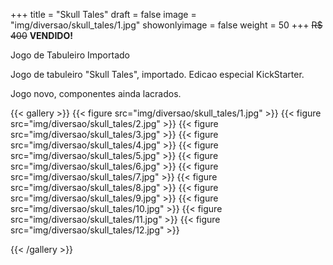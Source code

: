 +++
title = "Skull Tales"
draft = false
image = "img/diversao/skull_tales/1.jpg"
showonlyimage = false
weight = 50
+++
<span class="sold">~~R$ 400~~</span> **VENDIDO!**

Jogo de Tabuleiro Importado

<!--more-->

Jogo de tabuleiro "Skull Tales", importado. Edicao especial KickStarter.

Jogo novo, componentes ainda lacrados.

{{< gallery >}}
{{< figure src="img/diversao/skull_tales/1.jpg" >}}
{{< figure src="img/diversao/skull_tales/2.jpg" >}}
{{< figure src="img/diversao/skull_tales/3.jpg" >}}
{{< figure src="img/diversao/skull_tales/4.jpg" >}}
{{< figure src="img/diversao/skull_tales/5.jpg" >}}
{{< figure src="img/diversao/skull_tales/6.jpg" >}}
{{< figure src="img/diversao/skull_tales/7.jpg" >}}
{{< figure src="img/diversao/skull_tales/8.jpg" >}}
{{< figure src="img/diversao/skull_tales/9.jpg" >}}
{{< figure src="img/diversao/skull_tales/10.jpg" >}}
{{< figure src="img/diversao/skull_tales/11.jpg" >}}
{{< figure src="img/diversao/skull_tales/12.jpg" >}}

{{< /gallery >}}